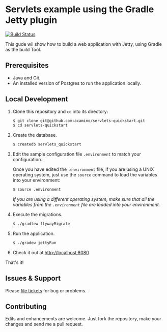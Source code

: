 # Servlets example using the Gradle Jetty plugin

[![Build Status](https://travis-ci.org/acamino/servlets-quickstart.svg?branch=master)](https://travis-ci.org/acamino/servlets-quickstart)

This gude wil show how to build a web application with Jetty, using Gradle as
the build Tool.

## Prerequisites
* Java and Git.
* An installed version of Postgres to run the application locally.

## Local Development

1. Clone this repository and `cd` into its directory:
   ```bash
   $ git clone git@github.com:acamino/servlets-quickstart.git
   $ cd servlets-quickstart
   ```

2. Create the database.
   ```bash
   $ createdb servlets_quickstart
   ```

3. Edit the sample configuration file `.environment` to match your configuration.

   Once you have edited the `.environment` file, if you are using a UNIX operating system,
   just use the `source` command to load the variables into your environment:

   ```bash
   $ source .environment
   ```

   _If you are using a different operating system, make sure that all the
   variables from the `.environment` file are loaded into your environment._

4. Execute the migrations.
   ```bash
   $ ./gradlew flywayMigrate
   ```

5. Run the application.
   ```bash
   $ ./gradew jettyRun
   ```

6. Check it out at [http://localhost:8080](http://localhost:8080)

That's it!

## Issues & Support

Please [file tickets](https://github.com/acamino/servlets-quickstart/issues) for
bug or problems.

## Contributing

Edits and enhancements are welcome. Just fork the repository, make your changes
and send me a pull request.
